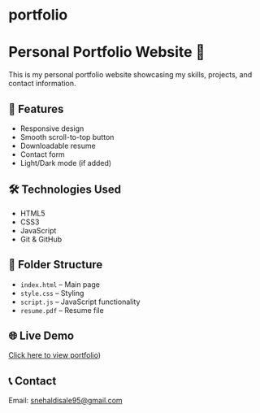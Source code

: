 # portfolio
# Personal Portfolio Website 💼

This is my personal portfolio website showcasing my skills, projects, and contact information.

## 🚀 Features
- Responsive design
- Smooth scroll-to-top button
- Downloadable resume
- Contact form
- Light/Dark mode (if added)

## 🛠️ Technologies Used
- HTML5
- CSS3
- JavaScript
- Git & GitHub

## 📁 Folder Structure
- `index.html` – Main page
- `style.css` – Styling
- `script.js` – JavaScript functionality
- `resume.pdf` – Resume file

## 🌐 Live Demo
[Click here to view portfolio](https://github.com/Snehal-2024/portfolio.git))

## 📞 Contact
Email: snehaldisale95@gmail.com
